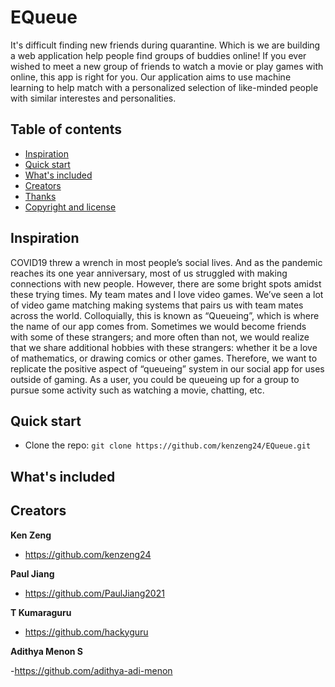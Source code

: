 # EQueue

It's difficult finding new friends during quarantine. Which is we are building a web application help people find groups of buddies online! If you ever wished to meet a new group of friends to watch a movie or play games with online, this app is right for you. Our application aims to use machine learning to help match with a personalized selection of like-minded people with similar interestes and personalities. 

## Table of contents

- [Inspiration](#inspiration)
- [Quick start](#quick-start)
- [What's included](#whats-included)
- [Creators](#creators)
- [Thanks](#thanks)
- [Copyright and license](#copyright-and-license)

## Inspiration

COVID19 threw a wrench in most people’s social lives. And as the pandemic reaches its one year anniversary, most of us struggled with making connections with new people. However, there are some bright spots amidst these trying times. My team mates and I love video games. We’ve seen a lot of video game matching making systems that pairs us with team mates across the world. Colloquially, this is known as “Queueing”, which is where the name of our app comes from. Sometimes we would become friends with some of these strangers; and more often than not, we would realize that we share additional hobbies with these strangers: whether it be a love of mathematics, or drawing comics or other games. Therefore, we want to replicate the positive aspect of “queueing” system in our social app for uses outside of gaming. As a user, you could be queueing up for a group to pursue some activity such as watching a movie, chatting, etc. 

## Quick start

- Clone the repo: `git clone https://github.com/kenzeng24/EQueue.git`

## What's included

## Creators

**Ken Zeng**

- <https://github.com/kenzeng24>

**Paul Jiang**

- <https://github.com/PaulJiang2021> 

**T Kumaraguru** 

- <https://github.com/hackyguru>

**Adithya Menon S**

-<https://github.com/adithya-adi-menon>

